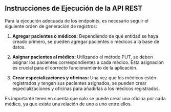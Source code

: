 ## Instrucciones de Ejecución de la API REST

Para la ejecución adecuada de los endpoints, es necesario seguir el siguiente orden de generación de registros:

1. **Agregar pacientes o médicos:** Dependiendo de qué entidad se haya creado primero, se pueden agregar pacientes o médicos a la base de datos.

2. **Asignar pacientes al médico:** Utilizando el método PUT, se deben asignar los pacientes correspondientes a cada médico. Esta asignación es crucial para el correcto funcionamiento de la aplicación.

3. **Crear especializaciones y oficinas:** Una vez que los médicos estén registrados y tengan sus pacientes asignados, se pueden crear especializaciones y oficinas para añadirlas a los médicos registrados.

Es importante tener en cuenta que solo se puede crear una oficina por cada médico, ya que existe una relación de uno a uno entre ellos.
